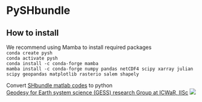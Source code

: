 # PySHbundle <br>

## How to install <br>
We recommend using Mamba to install required packages <br>
`conda create pysh` <br>
`conda activate pysh` <br>
`conda install -c conda-forge mamba` <br>
`mamba install -c conda-forge numpy pandas netCDF4 scipy xarray julian scipy geopandas matplotlib rasterio salem shapely` <br>

Convert [SHbundle matlab codes](https://www.gis.uni-stuttgart.de/en/research/downloads/shbundle/) to python<br>
[Geodesy for Earth system science (GESS) research Group at ICWaR, IISc](https://ultra-pluto-7f6d1.netlify.app/)
![](https://visitor-badge.glitch.me/badge?page_id=mn5hk.pyshbundle)
